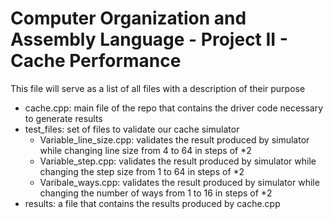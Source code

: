 # Computer Organization and Assembly Language - Project II - Cache Performance
This file will serve as a list of all files with a description of their purpose
- cache.cpp: main file of the repo that contains the driver code necessary to generate results
- test_files: set of files to validate our cache simulator
  - Variable_line_size.cpp: validates the result produced by simulator while changing line size from 4 to 64 in steps of *2
  - Variable_step.cpp: validates the result produced by simulator while changing the step size from 1 to 64 in steps of *2
  - Varibale_ways.cpp: validates the result produced by simulator while changing the number of ways from 1 to 16 in steps of *2
- results: a file that contains the results produced by cache.cpp